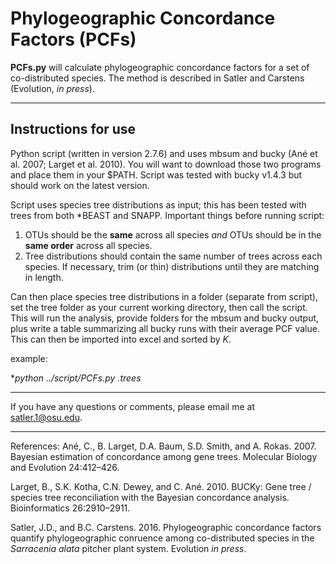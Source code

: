 # Phylogeographic Concordance Factors (PCFs)



**PCFs.py** will calculate phylogeographic concordance factors for a set of 
co-distributed species. The method is described in Satler and Carstens 
(Evolution, *in press*).


___
## Instructions for use

Python script (written in version 2.7.6) and uses mbsum and bucky (Ané et al. 2007; 
Larget et al. 2010). You will want to download those two programs and place them in your 
$PATH. Script was tested with bucky v1.4.3 but should work on the latest version.

Script uses species tree distributions as input; this has been tested with trees from
both *BEAST and SNAPP. Important things before running script:

1. OTUs should be the **same** across all species *and* OTUs should be in the **same order** 
across all species.
2. Tree distributions should contain the same number of trees across each species. 
If necessary, trim (or thin) distributions until they are matching in length.

Can then place species tree distributions in a folder (separate from script), set the 
tree folder as your current working directory, then call the script. This will run the 
analysis, provide folders for the mbsum and bucky output, plus write a table summarizing
all bucky runs with their average PCF value. This can then be imported into excel and 
sorted by *K*.


example:

**python ../script/PCFs.py *.trees**
___

If you have any questions or comments, please email me at satler.1@osu.edu.

___
References:
Ané, C., B. Larget, D.A. Baum, S.D. Smith, and A. Rokas. 2007. Bayesian estimation of 
concordance among gene trees. Molecular Biology and Evolution 24:412–426.

Larget, B., S.K. Kotha, C.N. Dewey, and C. Ané. 2010. BUCKy: Gene tree / species tree 
reconciliation with the Bayesian concordance analysis. Bioinformatics 26:2910–2911.

Satler, J.D., and B.C. Carstens. 2016. Phylogeographic concordance factors quantify 
phylogeographic conruence among co-distributed species in the *Sarracenia alata*
pitcher plant system. Evolution *in press*.
